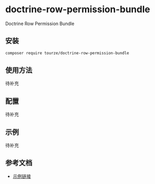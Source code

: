 # doctrine-row-permission-bundle

Doctrine Row Permission Bundle

## 安装

```bash
composer require tourze/doctrine-row-permission-bundle
```

## 使用方法

待补充

## 配置

待补充

## 示例

待补充

## 参考文档

- [示例链接](https://example.com)

